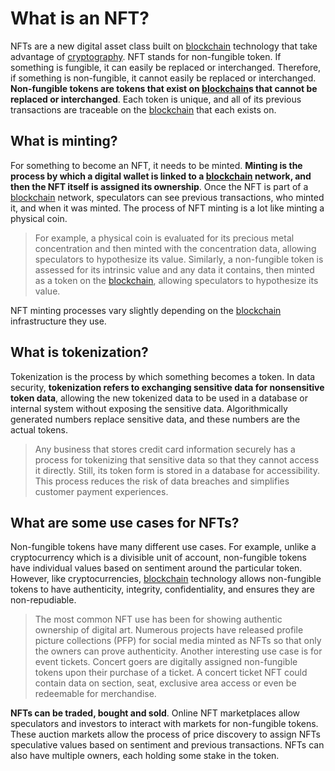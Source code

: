 # What is an NFT?

NFTs are a new digital asset class built on [blockchain](https://natureblocks.com/blog/what-is-blockchain) technology that take advantage of [cryptography](https://natureblocks.com/blog/what-is-cryptography). NFT stands for non-fungible token. If something is fungible, it can easily be replaced or interchanged. Therefore, if something is non-fungible, it cannot easily be replaced or interchanged. **Non-fungible tokens are tokens that exist on [blockchain](https://natureblocks.com/blog/what-is-blockchain)s that cannot be replaced or interchanged**. Each token is unique, and all of its previous transactions are traceable on the [blockchain](https://natureblocks.com/blog/what-is-blockchain) that each exists on.

## What is minting?

For something to become an NFT, it needs to be minted. **Minting is the process by which a digital wallet is linked to a [blockchain](https://natureblocks.com/blog/what-is-blockchain) network, and then the NFT itself is assigned its ownership**. Once the NFT is part of a [blockchain](https://natureblocks.com/blog/what-is-blockchain) network, speculators can see previous transactions, who minted it, and when it was minted. The process of NFT minting is a lot like minting a physical coin.

> For example, a physical coin is evaluated for its precious metal concentration and then minted with the concentration data, allowing speculators to hypothesize its value. Similarly, a non-fungible token is assessed for its intrinsic value and any data it contains, then minted as a token on the [blockchain](https://natureblocks.com/blog/what-is-blockchain), allowing speculators to hypothesize its value.

NFT minting processes vary slightly depending on the [blockchain](https://natureblocks.com/blog/what-is-blockchain) infrastructure they use.

## What is tokenization?

Tokenization is the process by which something becomes a token. In data security, **tokenization refers to exchanging sensitive data for nonsensitive token data**, allowing the new tokenized data to be used in a database or internal system without exposing the sensitive data. Algorithmically generated numbers replace sensitive data, and these numbers are the actual tokens.

> Any business that stores credit card information securely has a process for tokenizing that sensitive data so that they cannot access it directly. Still, its token form is stored in a database for accessibility. This process reduces the risk of data breaches and simplifies customer payment experiences.

## What are some use cases for NFTs?

Non-fungible tokens have many different use cases. For example, unlike a cryptocurrency which is a divisible unit of account, non-fungible tokens have individual values based on sentiment around the particular token. However, like cryptocurrencies, [blockchain](https://natureblocks.com/blog/what-is-blockchain) technology allows non-fungible tokens to have authenticity, integrity, confidentiality, and ensures they are non-repudiable.

> The most common NFT use has been for showing authentic ownership of digital art. Numerous projects have released profile picture collections (PFP) for social media minted as NFTs so that only the owners can prove authenticity. Another interesting use case is for event tickets. Concert goers are digitally assigned non-fungible tokens upon their purchase of a ticket. A concert ticket NFT could contain data on section, seat, exclusive area access or even be redeemable for merchandise.

**NFTs can be traded, bought and sold**. Online NFT marketplaces allow speculators and investors to interact with markets for non-fungible tokens. These auction markets allow the process of price discovery to assign NFTs speculative values based on sentiment and previous transactions. NFTs can also have multiple owners, each holding some stake in the token.
